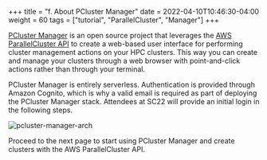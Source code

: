 +++
title = "f. About PCluster Manager"
date = 2022-04-10T10:46:30-04:00
weight = 60
tags = ["tutorial", "ParallelCluster", "Manager"]
+++

[PCluster Manager](https://github.com/aws-samples/pcluster-manager) is an open source project that leverages the [AWS ParallelCluster API](https://docs.aws.amazon.com/parallelcluster/latest/ug/api-reference-v3.html) to create a web-based user interface for performing cluster management actions on your HPC clusters. This way you can create and manage your clusters through a web browser with point-and-click actions rather than through your terminal.

PCluster Manager is entirely serverless. Authentication is provided through Amazon Cognito, which is why a valid email is required as part of deploying the PCluster Manager stack. Attendees at SC22 will provide an initial login in the following steps.

![pcluster-manager-arch](/images/sc22/pcm-arch.png)

Proceed to the next page to start using PCluster Manager and create clusters with the AWS ParallelCluster API. 
